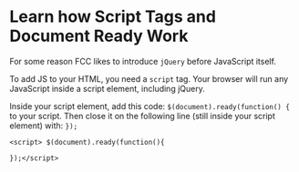 # Learn how Script Tags and Document Ready Work
For some reason FCC likes to introduce `jQuery` before JavaScript itself.

To add JS to your HTML, you need a `script` tag.  Your browser will run any JavaScript inside a script element, including jQuery.

Inside your script element, add this code: `$(document).ready(function() {` to your script. Then close it on the following line (still inside your script element) with: `});`

```
<script> $(document).ready(function(){

});</script>
```
